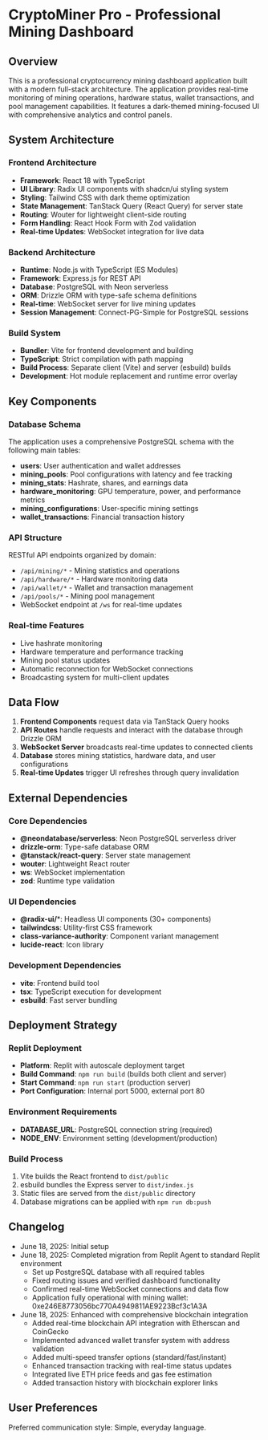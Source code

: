 # CryptoMiner Pro - Professional Mining Dashboard

## Overview

This is a professional cryptocurrency mining dashboard application built with a modern full-stack architecture. The application provides real-time monitoring of mining operations, hardware status, wallet transactions, and pool management capabilities. It features a dark-themed mining-focused UI with comprehensive analytics and control panels.

## System Architecture

### Frontend Architecture
- **Framework**: React 18 with TypeScript
- **UI Library**: Radix UI components with shadcn/ui styling system
- **Styling**: Tailwind CSS with dark theme optimization
- **State Management**: TanStack Query (React Query) for server state
- **Routing**: Wouter for lightweight client-side routing
- **Form Handling**: React Hook Form with Zod validation
- **Real-time Updates**: WebSocket integration for live data

### Backend Architecture
- **Runtime**: Node.js with TypeScript (ES Modules)
- **Framework**: Express.js for REST API
- **Database**: PostgreSQL with Neon serverless
- **ORM**: Drizzle ORM with type-safe schema definitions
- **Real-time**: WebSocket server for live mining updates
- **Session Management**: Connect-PG-Simple for PostgreSQL sessions

### Build System
- **Bundler**: Vite for frontend development and building
- **TypeScript**: Strict compilation with path mapping
- **Build Process**: Separate client (Vite) and server (esbuild) builds
- **Development**: Hot module replacement and runtime error overlay

## Key Components

### Database Schema
The application uses a comprehensive PostgreSQL schema with the following main tables:
- **users**: User authentication and wallet addresses
- **mining_pools**: Pool configurations with latency and fee tracking
- **mining_stats**: Hashrate, shares, and earnings data
- **hardware_monitoring**: GPU temperature, power, and performance metrics
- **mining_configurations**: User-specific mining settings
- **wallet_transactions**: Financial transaction history

### API Structure
RESTful API endpoints organized by domain:
- `/api/mining/*` - Mining statistics and operations
- `/api/hardware/*` - Hardware monitoring data
- `/api/wallet/*` - Wallet and transaction management
- `/api/pools/*` - Mining pool management
- WebSocket endpoint at `/ws` for real-time updates

### Real-time Features
- Live hashrate monitoring
- Hardware temperature and performance tracking
- Mining pool status updates
- Automatic reconnection for WebSocket connections
- Broadcasting system for multi-client updates

## Data Flow

1. **Frontend Components** request data via TanStack Query hooks
2. **API Routes** handle requests and interact with the database through Drizzle ORM
3. **WebSocket Server** broadcasts real-time updates to connected clients
4. **Database** stores mining statistics, hardware data, and user configurations
5. **Real-time Updates** trigger UI refreshes through query invalidation

## External Dependencies

### Core Dependencies
- **@neondatabase/serverless**: Neon PostgreSQL serverless driver
- **drizzle-orm**: Type-safe database ORM
- **@tanstack/react-query**: Server state management
- **wouter**: Lightweight React router
- **ws**: WebSocket implementation
- **zod**: Runtime type validation

### UI Dependencies
- **@radix-ui/***: Headless UI components (30+ components)
- **tailwindcss**: Utility-first CSS framework
- **class-variance-authority**: Component variant management
- **lucide-react**: Icon library

### Development Dependencies
- **vite**: Frontend build tool
- **tsx**: TypeScript execution for development
- **esbuild**: Fast server bundling

## Deployment Strategy

### Replit Deployment
- **Platform**: Replit with autoscale deployment target
- **Build Command**: `npm run build` (builds both client and server)
- **Start Command**: `npm run start` (production server)
- **Port Configuration**: Internal port 5000, external port 80

### Environment Requirements
- **DATABASE_URL**: PostgreSQL connection string (required)
- **NODE_ENV**: Environment setting (development/production)

### Build Process
1. Vite builds the React frontend to `dist/public`
2. esbuild bundles the Express server to `dist/index.js`
3. Static files are served from the `dist/public` directory
4. Database migrations can be applied with `npm run db:push`

## Changelog

- June 18, 2025: Initial setup
- June 18, 2025: Completed migration from Replit Agent to standard Replit environment
  - Set up PostgreSQL database with all required tables
  - Fixed routing issues and verified dashboard functionality
  - Confirmed real-time WebSocket connections and data flow
  - Application fully operational with mining wallet: 0xe246E8773056bc770A4949811AE9223Bcf3c1A3A
- June 18, 2025: Enhanced with comprehensive blockchain integration
  - Added real-time blockchain API integration with Etherscan and CoinGecko
  - Implemented advanced wallet transfer system with address validation
  - Added multi-speed transfer options (standard/fast/instant)
  - Enhanced transaction tracking with real-time status updates
  - Integrated live ETH price feeds and gas fee estimation
  - Added transaction history with blockchain explorer links

## User Preferences

Preferred communication style: Simple, everyday language.